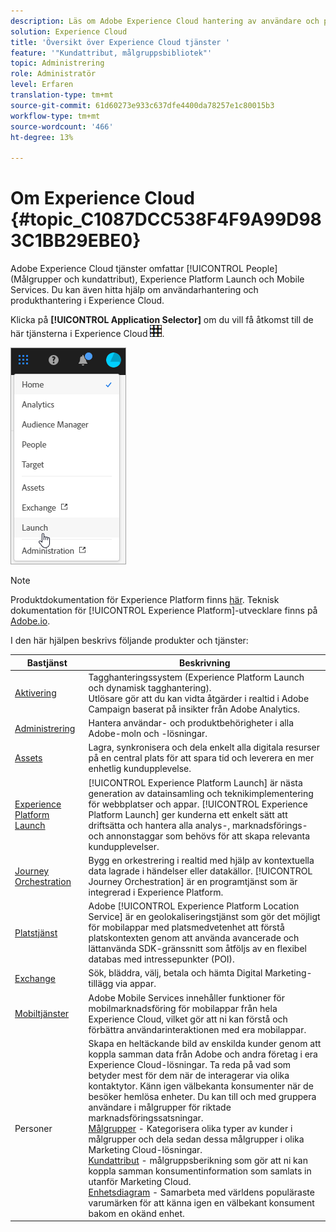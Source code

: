 ```yaml
---
description: Läs om Adobe Experience Cloud hantering av användare och produkter, människor (målgrupper och kundattribut), Journey Orchestration, erbjudanden, platser, Experience Platform Launch och mobiltjänster.
solution: Experience Cloud
title: 'Översikt över Experience Cloud tjänster '
feature: '"Kundattribut, målgruppsbibliotek"'
topic: Administrering
role: Administratör
level: Erfaren
translation-type: tm+mt
source-git-commit: 61d60273e933c637dfe4400da78257e1c80015b3
workflow-type: tm+mt
source-wordcount: '466'
ht-degree: 13%

---
```



# Om Experience Cloud {#topic_C1087DCC538F4F9A99D983C1BB29EBE0}

Adobe Experience Cloud tjänster omfattar [!UICONTROL People] (Målgrupper och kundattribut), Experience Platform Launch och Mobile Services. Du kan även hitta hjälp om användarhantering och produkthantering i Experience Cloud.

Klicka på **[!UICONTROL Application Selector]** om du vill få åtkomst till de här tjänsterna i Experience Cloud
![](assets/menu-icon.png).

![](assets/platform-core-services.png)

>[!NOTE]
>
>Produktdokumentation för Experience Platform finns [här](https://docs.adobe.com/content/help/en/experience-platform/landing/home.html). Teknisk dokumentation för [!UICONTROL Experience Platform]-utvecklare finns på [Adobe.io](https://www.adobe.io/apis/experienceplatform/home/services.html).

I den här hjälpen beskrivs följande produkter och tjänster:

| Bastjänst | Beskrivning |
|--- |--- |
| [Aktivering](activation/activation.md) | Tagghanteringssystem (Experience Platform Launch och dynamisk tagghantering).<br>Utlösare gör att du kan vidta åtgärder i realtid i Adobe Campaign baserat på insikter från Adobe Analytics. |
| [Administrering](admin-getting-started/admin-getting-started.md) | Hantera användar- och produktbehörigheter i alla Adobe-moln och -lösningar. |
| [Assets](experience-cloud-assets/experience-cloud-assets.md) | Lagra, synkronisera och dela enkelt alla digitala resurser på en central plats för att spara tid och leverera en mer enhetlig kundupplevelse. |
| [Experience Platform Launch](https://docs.adobe.com/content/help/en/launch/using/overview.html) | [!UICONTROL Experience Platform Launch] är nästa generation av datainsamling och teknikimplementering för webbplatser och appar. [!UICONTROL Experience Platform Launch] ger kunderna ett enkelt sätt att driftsätta och hantera alla analys-, marknadsförings- och annonstaggar som behövs för att skapa relevanta kundupplevelser. |
| [Journey Orchestration](https://docs.adobe.com/content/help/sv-SE/journeys/using/journey-orchestration-home.html) | Bygg en orkestrering i realtid med hjälp av kontextuella data lagrade i händelser eller datakällor. [!UICONTROL Journey Orchestration] är en programtjänst som är integrerad i Experience Platform. |
| [Platstjänst](https://docs.adobe.com/content/help/sv-SE/places/using/home.html) | Adobe [!UICONTROL Experience Platform Location Service] är en geolokaliseringstjänst som gör det möjligt för mobilappar med platsmedvetenhet att förstå platskontexten genom att använda avancerade och lättanvända SDK-gränssnitt som åtföljs av en flexibel databas med intressepunkter (POI). |
| [Exchange](exchange.md) | Sök, bläddra, välj, betala och hämta Digital Marketing-tillägg via appar. |
| [Mobiltjänster](https://docs.adobe.com/content/help/en/mobile-services/using/home.html) | Adobe Mobile Services innehåller funktioner för mobilmarknadsföring för mobilappar från hela Experience Cloud, vilket gör att ni kan förstå och förbättra användarinteraktionen med era mobilappar. |
| Personer | Skapa en heltäckande bild av enskilda kunder genom att koppla samman data från Adobe och andra företag i era Experience Cloud-lösningar. Ta reda på vad som betyder mest för dem när de interagerar via olika kontaktytor. Känn igen välbekanta konsumenter när de besöker hemlösa enheter. Du kan till och med gruppera användare i målgrupper för riktade marknadsföringssatsningar.<br>[Målgrupper](audience-library/audience-library.md)  - Kategorisera olika typer av kunder i målgrupper och dela sedan dessa målgrupper i olika Marketing Cloud-lösningar.<br>[Kundattribut](attributes/attributes.md)  - målgruppsberikning som gör att ni kan koppla samman konsumentinformation som samlats in utanför Marketing Cloud.<br>[Enhetsdiagram](https://landing.adobe.com/en/na/events/summit/275658-summit-co-op.html)  - Samarbeta med världens populäraste varumärken för att känna igen en välbekant konsument bakom en okänd enhet. |
